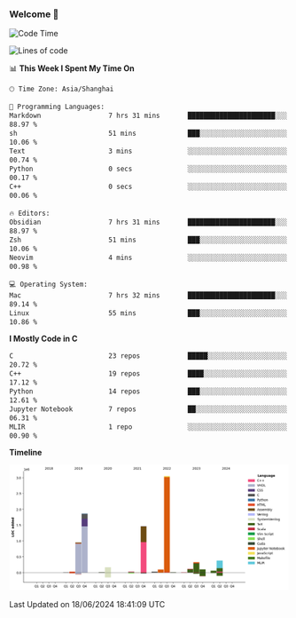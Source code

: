 ### Welcome 👋

<!--START_SECTION:waka-->
![Code Time](http://img.shields.io/badge/Code%20Time-1%2C507%20hrs%2014%20mins-blue)

![Lines of code](https://img.shields.io/badge/From%20Hello%20World%20I%27ve%20Written-8.7%20million%20lines%20of%20code-blue)

📊 **This Week I Spent My Time On** 

```text
🕑︎ Time Zone: Asia/Shanghai

💬 Programming Languages: 
Markdown                 7 hrs 31 mins       ██████████████████████░░░   88.97 % 
sh                       51 mins             ███░░░░░░░░░░░░░░░░░░░░░░   10.06 % 
Text                     3 mins              ░░░░░░░░░░░░░░░░░░░░░░░░░   00.74 % 
Python                   0 secs              ░░░░░░░░░░░░░░░░░░░░░░░░░   00.17 % 
C++                      0 secs              ░░░░░░░░░░░░░░░░░░░░░░░░░   00.06 % 

🔥 Editors: 
Obsidian                 7 hrs 31 mins       ██████████████████████░░░   88.97 % 
Zsh                      51 mins             ███░░░░░░░░░░░░░░░░░░░░░░   10.06 % 
Neovim                   4 mins              ░░░░░░░░░░░░░░░░░░░░░░░░░   00.98 % 

💻 Operating System: 
Mac                      7 hrs 32 mins       ██████████████████████░░░   89.14 % 
Linux                    55 mins             ███░░░░░░░░░░░░░░░░░░░░░░   10.86 % 
```

**I Mostly Code in C** 

```text
C                        23 repos            █████░░░░░░░░░░░░░░░░░░░░   20.72 % 
C++                      19 repos            ████░░░░░░░░░░░░░░░░░░░░░   17.12 % 
Python                   14 repos            ███░░░░░░░░░░░░░░░░░░░░░░   12.61 % 
Jupyter Notebook         7 repos             ██░░░░░░░░░░░░░░░░░░░░░░░   06.31 % 
MLIR                     1 repo              ░░░░░░░░░░░░░░░░░░░░░░░░░   00.90 % 
```



**Timeline**

![Lines of Code chart](https://raw.githubusercontent.com/Bohan-hu/Bohan-hu/master/assets/bar_graph.png)


 Last Updated on 18/06/2024 18:41:09 UTC
<!--END_SECTION:waka-->



